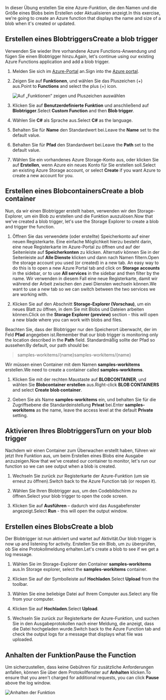 <span data-ttu-id="39549-101">In dieser Übung erstellen Sie eine Azure-Funktion, die den Namen und die Größe eines Blobs beim Erstellen oder Aktualisieren anzeigt.</span><span class="sxs-lookup"><span data-stu-id="39549-101">In this exercise, we're going to create an Azure function that displays the name and size of a blob when it's created or updated.</span></span> 

## <a name="create-a-blob-trigger"></a><span data-ttu-id="39549-102">Erstellen eines Blobtriggers</span><span class="sxs-lookup"><span data-stu-id="39549-102">Create a blob trigger</span></span>

<span data-ttu-id="39549-103">Verwenden Sie wieder Ihre vorhandene Azure Functions-Anwendung und fügen Sie einen Blobtrigger hinzu.</span><span class="sxs-lookup"><span data-stu-id="39549-103">Again, let's continue using our existing Azure Functions application and add a blob trigger.</span></span>

1. <span data-ttu-id="39549-104">Melden Sie sich im [Azure-Portal](https://portal.azure.com?azure-portal=true) an.</span><span class="sxs-lookup"><span data-stu-id="39549-104">Sign into the [Azure portal](https://portal.azure.com?azure-portal=true).</span></span>

1. <span data-ttu-id="39549-105">Zeigen Sie auf **Funktionen**, und wählen Sie das Pluszeichen (+) aus.</span><span class="sxs-lookup"><span data-stu-id="39549-105">Point to **Functions** and select the plus (+) icon.</span></span>

    ![Auf „Funktionen“ zeigen und Pluszeichen auswählen](../media-drafts/4-hover-function.png)

1. <span data-ttu-id="39549-107">Klicken Sie auf **Benutzerdefinierte Funktion** und anschließend auf **Blobtrigger**.</span><span class="sxs-lookup"><span data-stu-id="39549-107">Select **Custom Function** and then **Blob trigger**.</span></span>

1. <span data-ttu-id="39549-108">Wählen Sie **C#** als Sprache aus.</span><span class="sxs-lookup"><span data-stu-id="39549-108">Select **C#** as the language.</span></span> 

1. <span data-ttu-id="39549-109">Behalten Sie für **Name** den Standardwert bei.</span><span class="sxs-lookup"><span data-stu-id="39549-109">Leave the **Name** set to the default value.</span></span>

1. <span data-ttu-id="39549-110">Behalten Sie für **Pfad** den Standardwert bei.</span><span class="sxs-lookup"><span data-stu-id="39549-110">Leave the **Path** set to the default value.</span></span>

1. <span data-ttu-id="39549-111">Wählen Sie ein vorhandenes Azure Storage-Konto aus, oder klicken Sie auf **Erstellen**, wenn Azure ein neues Konto für Sie erstellen soll.</span><span class="sxs-lookup"><span data-stu-id="39549-111">Select an existing Azure Storage account, or select **Create** if you want Azure to create a new account for you.</span></span>

## <a name="create-a-blob-container"></a><span data-ttu-id="39549-112">Erstellen eines Blobcontainers</span><span class="sxs-lookup"><span data-stu-id="39549-112">Create a blob container</span></span>

<span data-ttu-id="39549-113">Nun, da wir einen Blobtrigger erstellt haben, verwenden wir den Storage-Explorer, um ein Blob zu erstellen und die Funktion auszulösen.</span><span class="sxs-lookup"><span data-stu-id="39549-113">Now that we've created a blob trigger, let's use the Storage Explorer to create a blob and trigger the function.</span></span>

1. <span data-ttu-id="39549-114">Öffnen Sie das verwendete (oder erstellte) Speicherkonto auf einer neuen Registerkarte. Eine einfache Möglichkeit hierzu besteht darin, eine neue Registerkarte im Azure-Portal zu öffnen und auf der Seitenleiste auf **Speicherkonten** zu klicken. Alternativ können Sie in der Seitenleiste auf **Alle Dienste** klicken und dann nach Namen filtern.</span><span class="sxs-lookup"><span data-stu-id="39549-114">Open the storage account you used (or created) in a new tab. An easy way to do this is to open a new Azure Portal tab and click on **Storage accounts** in the sidebar, or to use **All services** in the sidebar and then filter by the name.</span></span> <span data-ttu-id="39549-115">Wir verwenden in diesem Fall eine neue Registerkarte, damit wir während der Arbeit zwischen den zwei Diensten wechseln können.</span><span class="sxs-lookup"><span data-stu-id="39549-115">We want to use a new tab so we can switch between the two services we are working with.</span></span>

1. <span data-ttu-id="39549-116">Klicken Sie auf den Abschnitt **Storage-Explorer (Vorschau)**, um ein neues Blatt zu öffnen, in dem Sie mit Blobs und Dateien arbeiten können.</span><span class="sxs-lookup"><span data-stu-id="39549-116">Click on the **Storage Explorer (preview)** section - this will open a new blade where you can work with blobs and files.</span></span>

<span data-ttu-id="39549-117">Beachten Sie, dass der Blobtrigger nur den Speicherort überwacht, der im Feld **Pfad** angegeben ist.</span><span class="sxs-lookup"><span data-stu-id="39549-117">Remember that our blob trigger is monitoring only the location described in the **Path** field.</span></span> <span data-ttu-id="39549-118">Standardmäßig sollte der Pfad so aussehen:</span><span class="sxs-lookup"><span data-stu-id="39549-118">By default, our path should be:</span></span>

> <span data-ttu-id="39549-119">samples-workitems/{name}</span><span class="sxs-lookup"><span data-stu-id="39549-119">samples-workitems/{name}</span></span>

<span data-ttu-id="39549-120">Wir müssen einen Container mit dem Namen **samples-workitems** erstellen.</span><span class="sxs-lookup"><span data-stu-id="39549-120">We need to create a container called **samples-workitems**.</span></span>

1. <span data-ttu-id="39549-121">Klicken Sie mit der rechten Maustaste auf **BLOBCONTAINER**, und wählen Sie **Blobcontainer erstellen** aus.</span><span class="sxs-lookup"><span data-stu-id="39549-121">Right-click **BLOB CONTAINERS** and select **Create blob container**.</span></span>

1. <span data-ttu-id="39549-122">Geben Sie als Name **samples-workitems** ein, und behalten Sie für die Zugriffsebene die Standardeinstellung **Privat** bei.</span><span class="sxs-lookup"><span data-stu-id="39549-122">Enter **samples-workitems** as the name, leave the access level at the default **Private** setting.</span></span>

## <a name="turn-on-your-blob-trigger"></a><span data-ttu-id="39549-123">Aktivieren Ihres Blobtriggers</span><span class="sxs-lookup"><span data-stu-id="39549-123">Turn on your blob trigger</span></span>

<span data-ttu-id="39549-124">Nachdem wir einen Container zum Überwachen erstellt haben, führen wir jetzt Ihre Funktion aus, um beim Erstellen eines Blobs eine Ausgabe anzuzeigen.</span><span class="sxs-lookup"><span data-stu-id="39549-124">Now that we've created our container to monitor, let's run our function so we can see output when a blob is created.</span></span>

1. <span data-ttu-id="39549-125">Wechseln Sie zurück zur Registerkarte der Azure-Funktion (um sie erneut zu öffnen).</span><span class="sxs-lookup"><span data-stu-id="39549-125">Switch back to the Azure Function tab (or reopen it).</span></span>

1. <span data-ttu-id="39549-126">Wählen Sie Ihren Blobtrigger aus, um den Codebildschirm zu öffnen.</span><span class="sxs-lookup"><span data-stu-id="39549-126">Select your blob trigger to open the code screen.</span></span>

1. <span data-ttu-id="39549-127">Klicken Sie auf **Ausführen** – dadurch wird das Ausgabefenster angezeigt.</span><span class="sxs-lookup"><span data-stu-id="39549-127">Select **Run** - this will open the output window.</span></span>

## <a name="create-a-blob"></a><span data-ttu-id="39549-128">Erstellen eines Blobs</span><span class="sxs-lookup"><span data-stu-id="39549-128">Create a blob</span></span>

<span data-ttu-id="39549-129">Der Blobtrigger ist nun aktiviert und wartet auf Aktivität.</span><span class="sxs-lookup"><span data-stu-id="39549-129">Our blob trigger is now up and listening for activity.</span></span> <span data-ttu-id="39549-130">Erstellen Sie ein Blob, um zu überprüfen, ob Sie eine Protokollmeldung erhalten.</span><span class="sxs-lookup"><span data-stu-id="39549-130">Let's create a blob to see if we get a log message.</span></span>

1. <span data-ttu-id="39549-131">Wählen Sie im Storage-Explorer den Container **samples-workitems** aus.</span><span class="sxs-lookup"><span data-stu-id="39549-131">In Storage explorer, select the **samples-workitems** container.</span></span>

1. <span data-ttu-id="39549-132">Klicken Sie auf der Symbolleiste auf **Hochladen**.</span><span class="sxs-lookup"><span data-stu-id="39549-132">Select **Upload** from the toolbar.</span></span>

1. <span data-ttu-id="39549-133">Wählen Sie eine beliebige Datei auf Ihrem Computer aus.</span><span class="sxs-lookup"><span data-stu-id="39549-133">Select any file from your computer.</span></span>

1. <span data-ttu-id="39549-134">Klicken Sie auf **Hochladen**.</span><span class="sxs-lookup"><span data-stu-id="39549-134">Select **Upload**.</span></span>

1. <span data-ttu-id="39549-135">Wechseln Sie zurück zur Registerkarte der Azure-Funktion, und suchen Sie in den Ausgabeprotokollen nach einer Meldung, die anzeigt, dass die Datei hochgeladen wurde.</span><span class="sxs-lookup"><span data-stu-id="39549-135">Switch back to the Azure Function tab and check the output logs for a message that displays what file was uploaded.</span></span>

## <a name="pause-the-function"></a><span data-ttu-id="39549-136">Anhalten der Funktion</span><span class="sxs-lookup"><span data-stu-id="39549-136">Pause the Function</span></span>

<span data-ttu-id="39549-137">Um sicherzustellen, dass keine Gebühren für zusätzliche Anforderungen anfallen, können Sie über dem Protokollfenster auf **Anhalten** klicken.</span><span class="sxs-lookup"><span data-stu-id="39549-137">To ensure that you aren't charged for additional requests, you can click **Pause** above the log window.</span></span>

![Anhalten der Funktion](../media-drafts/4-pause-timer.png)
